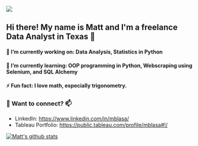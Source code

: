 ![](https://res.cloudinary.com/makotoevo/image/upload/v1606155357/0_wwyo3a.jpg?raw=true)



<!--
**mattblasa/mattblasa** is a ✨ _special_ ✨ repository because its `README.md` (this file) appears on your GitHub profile.

Here are some ideas to get you started:

🔭 I’m currently working on ...
🌱 I’m currently learning ...
👯 I’m looking to collaborate on ...
🤔 I’m looking for help with ...
💬 Ask me about ...
📫 How to reach me: ...
- 😄 Pronouns: ...
⚡ Fun fact: ...
-->
## Hi there! My name is Matt and I'm a freelance Data Analyst in Texas 👋

#### 🔭 I’m currently working on: Data Analysis, Statistics in Python

#### 🌱 I’m currently learning: OOP programming in Python, Webscraping using Selenium, and SQL Alchemy

#### ⚡ Fun fact: I love math, especially trigonometry. 

### 💬 Want to connect? 📫
* LinkedIn: https://www.linkedin.com/in/mblasa/
* Tableau Portfolio: https://public.tableau.com/profile/mblasa#!/


[![Matt's github stats](https://github-readme-stats.vercel.app/api?username=mattblasa&count_private=true&show_icons=true&theme=radical&hide_rank=false)](https://github.com/anuraghazra/github-readme-stats)
